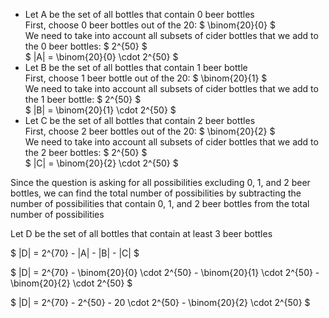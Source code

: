 <ul>
    <li> Let A be the set of all bottles that contain 0 beer bottles <br/> 
    First, choose 0 beer bottles out of the 20: $ \binom{20}{0} $ <br/> 
    We need to take into account all subsets of cider bottles that we add to the 0 beer bottles: $ 2^{50} $ <br/> 
    $ |A| = \binom{20}{0} \cdot 2^{50} $
    <li> Let B be the set of all bottles that contain 1 beer bottle <br/> 
    First, choose 1 beer bottle out of the 20: $ \binom{20}{1} $ <br/> 
    We need to take into account all subsets of cider bottles that we add to the 1 beer bottle: $ 2^{50} $ <br/> 
    $ |B| = \binom{20}{1} \cdot 2^{50} $
    <li> Let C be the set of all bottles that contain 2 beer bottles <br/> 
    First, choose 2 beer bottles out of the 20: $ \binom{20}{2} $ <br/> 
    We need to take into account all subsets of cider bottles that we add to the 2 beer bottles: $ 2^{50} $ <br/> 
    $ |C| = \binom{20}{2} \cdot 2^{50} $
</ul>

Since the question is asking for all possibilities excluding 0, 1, and 2 beer bottles, we can find the total number of possibilities by subtracting the number of possibilities that contain 0, 1, and 2 beer bottles from the total number of possibilities

Let D be the set of all bottles that contain at least 3 beer bottles

$ |D| = 2^{70} - |A| - |B| - |C| $

$ |D| = 2^{70} - \binom{20}{0} \cdot 2^{50} - \binom{20}{1} \cdot 2^{50} - \binom{20}{2} \cdot 2^{50} $

$ |D| = 2^{70} - 2^{50} - 20 \cdot 2^{50} - \binom{20}{2} \cdot 2^{50} $

